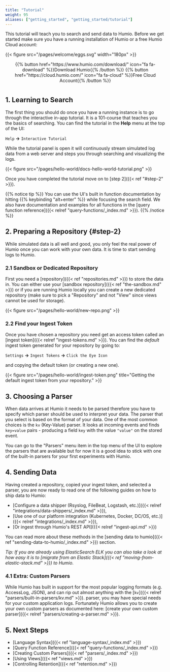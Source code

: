 ```yaml
---
title: "Tutorial"
weight: 95
aliases: ["getting_started", "getting_started/tutorial"]
---
```


This tutorial will teach you to search and send data to Humio.
Before we get started make sure you have a running installation of Humio or
a free Humio Cloud account:

{{< figure src="/pages/welcome/eggs.svg" width="180px" >}}

<p align="center" style="margin-bottom: 40px;">
{{% button href="https://www.humio.com/download/" icon="fa fa-download" %}}Download Humio{{% /button %}}
{{% button href="https://cloud.humio.com/" icon="fa fa-cloud" %}}Free Cloud Account{{% /button %}}
</p>

## 1. Learning to Search

The first thing you should do once you have a running instance is to go through
the interactive in-app tutorial.
It is a 101-course that teaches you the basics of searching. You can find the
tutorial in the __Help__ menu at the top of the UI:

`Help` __→__ `Interactive Tutorial`

While the tutorial panel is open it will continuously stream simulated log data
from a web server and steps you through searching and visualizing the logs.

{{< figure src="/pages/hello-world/docs-hello-world-tutorial.png" >}}

Once you have completed the tutorial move on to [step 2]({{< ref "#step-2" >}}).

{{% notice tip %}}
You can use the UI's built in function documentation by hitting {{% keybinding "alt+enter" %}} while
focusing the search field. We also have documentation and examples for all
functions in the [query function reference]({{< relref "query-functions/_index.md" >}}).
{{% /notice %}}


## 2. Preparing a Repository {#step-2}

While simulated data is all well and good, you only feel the real power of Humio once
you can work with your own data. It is time to start sending logs to Humio.

### 2.1 Sandbox or Dedicated Repository

First you need a [repository]({{< ref "repositories.md" >}}) to store the data in.
You can either use your [sandbox repository]({{< ref "the-sandbox.md" >}}) or if you are running Humio
locally you can create a new dedicated repository (make sure to pick a "Repository"
and not "View" since views cannot be used for storage).

{{< figure src="/pages/hello-world/new-repo.png" >}}

### 2.2 Find your Ingest Token

Once you have chosen a repository you need get an access token called an [ingest token]({{< relref "ingest-tokens.md" >}}).
You can find the _default_ ingest token generated for your repository by going to:

`Settings` __→__ `Ingest Tokens` __→__ `Click the Eye Icon`

and copying the default token (or creating a new one).

{{< figure src="/pages/hello-world/ingest-token.png" title="Getting the default ingest token from your repository." >}}


## 3. Choosing a Parser

When data arrives at Humio it needs to be parsed therefore you have to specify
which parser should be used to interpret your data. The parser that you select
is based on the format of your data. One of the most common choices is the 
`kv` (Key-Value) parser. It looks at incoming events and finds `key=value` 
pairs - producing a field `key` with the value `"value"` on the stored event.

You can go to the "Parsers" menu item in the top menu of the UI to explore the parsers
that are available but for now it is a good idea to stick with one of the built-in 
parsers for your first experiments with Humio.


## 4. Sending Data

Having created a repository, copied your ingest token, and selected a parser, you are 
now ready to read one of the following guides on how to ship data to Humio:

- [Configure a data shipper (Rsyslog, FileBeat, Logstash, etc.)]({{< relref "integrations/data-shippers/_index.md" >}}),
- [Use one of our platform integration (Kubernetes, Docker, DC/OS, etc.)]({{< relref "integrations/_index.md" >}}),
- [Or ingest through Humio's REST API]({{< relref "ingest-api.md" >}})

You can read more about these methods in the [sending data to humio]({{< ref "sending-data-to-humio/_index.md" >}}) section.

_Tip: If you are already using ElasticSearch ELK you can also take a look at how easy it is to
[migrate from an Elastic Stack]({{< ref "moving-from-elastic-stack.md" >}}) to Humio._

### 4.1 Extra: Custom Parsers

While Humio has built in support for the most popular logging formats (e.g. AccessLog, JSON),
and can rip out almost anything with the [`kv`]({{< relref "parsers/built-in-parsers/kv.md" >}}). parser, you 
may have special needs for your custom application logs. Fortunately Humio allows you to 
create your own custom parsers as documented here: [create your own custom parser]({{< relref "parsers/creating-a-parser.md" >}}).


## 5. Next Steps

- [Language Syntax]({{< ref "language-syntax/_index.md" >}})
- [Query Function Reference]({{< ref "query-functions/_index.md" >}})
- [Creating Custom Parsers]({{< ref "parsers/_index.md" >}})
- [Using Views]({{< ref "views.md" >}})
- [Controlling Retention]({{< ref "retention.md" >}})
